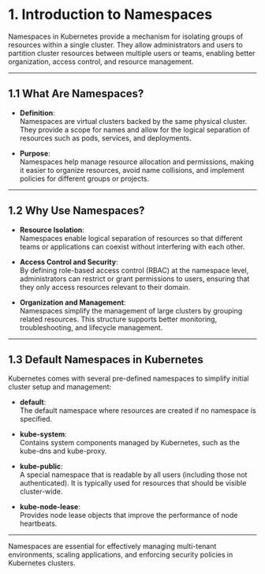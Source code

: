 # **1. Introduction to Namespaces**

Namespaces in Kubernetes provide a mechanism for isolating groups of resources within a single cluster. They allow administrators and users to partition cluster resources between multiple users or teams, enabling better organization, access control, and resource management.

---

## **1.1 What Are Namespaces?**

- **Definition**:  
  Namespaces are virtual clusters backed by the same physical cluster. They provide a scope for names and allow for the logical separation of resources such as pods, services, and deployments.

- **Purpose**:  
  Namespaces help manage resource allocation and permissions, making it easier to organize resources, avoid name collisions, and implement policies for different groups or projects.

---

## **1.2 Why Use Namespaces?**

- **Resource Isolation**:  
  Namespaces enable logical separation of resources so that different teams or applications can coexist without interfering with each other.

- **Access Control and Security**:  
  By defining role-based access control (RBAC) at the namespace level, administrators can restrict or grant permissions to users, ensuring that they only access resources relevant to their domain.

- **Organization and Management**:  
  Namespaces simplify the management of large clusters by grouping related resources. This structure supports better monitoring, troubleshooting, and lifecycle management.

---

## **1.3 Default Namespaces in Kubernetes**

Kubernetes comes with several pre-defined namespaces to simplify initial cluster setup and management:

- **default**:  
  The default namespace where resources are created if no namespace is specified.

- **kube-system**:  
  Contains system components managed by Kubernetes, such as the kube-dns and kube-proxy.

- **kube-public**:  
  A special namespace that is readable by all users (including those not authenticated). It is typically used for resources that should be visible cluster-wide.

- **kube-node-lease**:  
  Provides node lease objects that improve the performance of node heartbeats.

---

Namespaces are essential for effectively managing multi-tenant environments, scaling applications, and enforcing security policies in Kubernetes clusters.